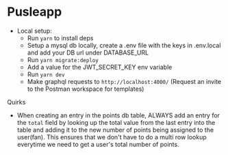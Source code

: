 # Pusleapp

- Local setup:
  - Run `yarn` to install deps
  - Setup a mysql db locally, create a .env file with the keys in .env.local and add your DB url under DATABASE_URL
  - Run `yarn migrate:deploy`
  - Add a value for the JWT_SECRET_KEY env variable
  - Run `yarn dev`
  - Make graphql requests to `http://localhost:4000/` (Request an invite to the Postman workspace for templates)

Quirks
- When creating an entry in the points db table, ALWAYS add an entry for the `total` field by looking up the total value from the last entry into the table and adding it to the new number of points being assigned to the user(fan). This ensures that we don't have to do a multi row lookup everytime we need to get a user's total number of points.